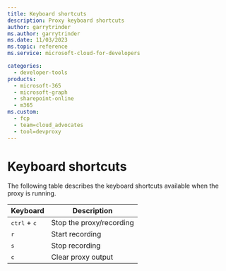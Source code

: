 ```yaml
---
title: Keyboard shortcuts
description: Proxy keyboard shortcuts
author: garrytrinder
ms.author: garrytrinder
ms.date: 11/03/2023
ms.topic: reference
ms.service: microsoft-cloud-for-developers

categories:
  - developer-tools
products:
  - microsoft-365
  - microsoft-graph
  - sharepoint-online
  - m365
ms.custom:
  - fcp
  - team=cloud_advocates
  - tool=devproxy
---
```


# Keyboard shortcuts

The following table describes the keyboard shortcuts available when the proxy is running.

| Keyboard  | Description   |
|-------------- | -------------- |
| <kbd>ctrl</kbd> + <kbd>c</kbd>   | Stop the proxy/recording |
| <kbd>r</kbd>   | Start recording     |
| <kbd>s</kbd>   | Stop recording     |
| <kbd>c</kbd>   | Clear proxy output     |
